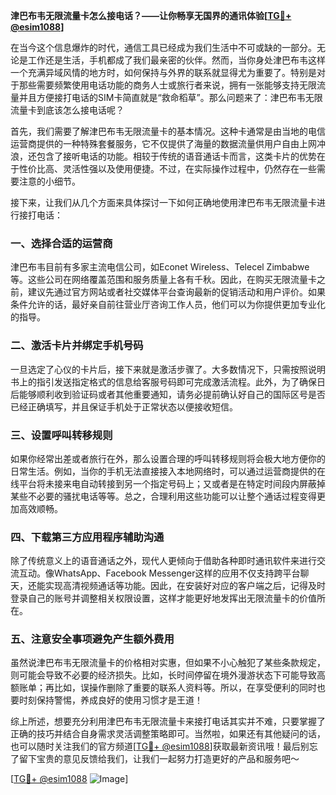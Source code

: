 **津巴布韦无限流量卡怎么接电话？——让你畅享无国界的通讯体验[[TG💪+ @esim1088](https://t.me/s/esim1088)]**

在当今这个信息爆炸的时代，通信工具已经成为我们生活中不可或缺的一部分。无论是工作还是生活，手机都成了我们最亲密的伙伴。然而，当你身处津巴布韦这样一个充满异域风情的地方时，如何保持与外界的联系就显得尤为重要了。特别是对于那些需要频繁使用电话功能的商务人士或旅行者来说，拥有一张能够支持无限流量并且方便接打电话的SIM卡简直就是“救命稻草”。那么问题来了：津巴布韦无限流量卡到底该怎么接电话呢？

首先，我们需要了解津巴布韦无限流量卡的基本情况。这种卡通常是由当地的电信运营商提供的一种特殊套餐服务，它不仅提供了海量的数据流量供用户自由上网冲浪，还包含了接听电话的功能。相较于传统的语音通话卡而言，这类卡片的优势在于性价比高、灵活性强以及使用便捷。不过，在实际操作过程中，仍然存在一些需要注意的小细节。

接下来，让我们从几个方面来具体探讨一下如何正确地使用津巴布韦无限流量卡进行接打电话：

### **一、选择合适的运营商**
津巴布韦目前有多家主流电信公司，如Econet Wireless、Telecel Zimbabwe等。这些公司在网络覆盖范围和服务质量上各有千秋。因此，在购买无限流量卡之前，建议先通过官方网站或者社交媒体平台查询最新的促销活动和用户评价。如果条件允许的话，最好亲自前往营业厅咨询工作人员，他们可以为你提供更加专业化的指导。

### **二、激活卡片并绑定手机号码**
一旦选定了心仪的卡片后，接下来就是激活步骤了。大多数情况下，只需按照说明书上的指引发送指定格式的信息给客服号码即可完成激活流程。此外，为了确保日后能够顺利收到验证码或者其他重要通知，请务必提前确认好自己的国际区号是否已经正确填写，并且保证手机处于正常状态以便接收短信。

### **三、设置呼叫转移规则**
如果你经常出差或者旅行在外，那么设置合理的呼叫转移规则将会极大地方便你的日常生活。例如，当你的手机无法直接接入本地网络时，可以通过运营商提供的在线平台将未接来电自动转接到另一个指定号码上；又或者是在特定时间段内屏蔽掉某些不必要的骚扰电话等等。总之，合理利用这些功能可以让整个通话过程变得更加高效顺畅。

### **四、下载第三方应用程序辅助沟通**
除了传统意义上的语音通话之外，现代人更倾向于借助各种即时通讯软件来进行交流互动。像WhatsApp、Facebook Messenger这样的应用不仅支持跨平台聊天，还能实现高清视频通话等功能。因此，在安装好对应的客户端之后，记得及时登录自己的账号并调整相关权限设置，这样才能更好地发挥出无限流量卡的价值所在。

### **五、注意安全事项避免产生额外费用**
虽然说津巴布韦无限流量卡的价格相对实惠，但如果不小心触犯了某些条款规定，则可能会导致不必要的经济损失。比如，长时间停留在境外漫游状态下可能导致高额账单；再比如，误操作删除了重要的联系人资料等。所以，在享受便利的同时也要时刻保持警惕，养成良好的使用习惯才是王道！

综上所述，想要充分利用津巴布韦无限流量卡来接打电话其实并不难，只要掌握了正确的技巧并结合自身需求灵活调整策略即可。当然啦，如果还有其他疑问的话，也可以随时关注我们的官方频道[[TG💪+ @esim1088](https://t.me/s/esim1088)]获取最新资讯哦！最后别忘了留下宝贵的意见反馈给我们，让我们一起努力打造更好的产品和服务吧～ 

[[TG💪+ @esim1088](https://t.me/s/esim1088) ![Image](https://i.postimg.cc/4NQfJmqS/Snipaste-2025-05-13-00-14-12.png)]
